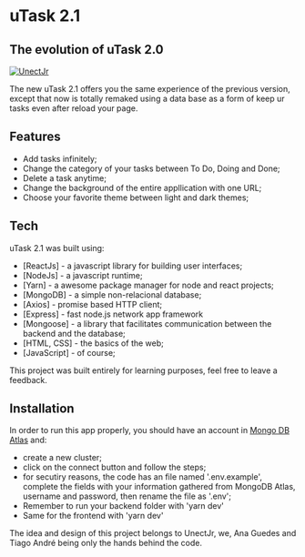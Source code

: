 # uTask 2.1
## The evolution of uTask 2.0

[![UnectJr](https://unect.com.br/assets/img/logomarca.svg)](https://unect.com.br)

The new uTask 2.1 offers you the same experience of the previous version, except that now is totally remaked using a data base as a form of keep ur tasks even after reload your page.

## Features

- Add tasks infinitely;
- Change the category of your tasks between To Do, Doing and Done;
- Delete a task anytime;
- Change the background of the entire appllication with one URL;
- Choose your favorite theme between light and dark themes;


## Tech

uTask 2.1 was built using:

- [ReactJs] - a javascript library for building user interfaces;
- [NodeJs] - a javascript runtime;
- [Yarn] - a awesome package manager for node and react projects;
- [MongoDB] - a simple non-relacional database;
- [Axios] - promise based HTTP client;
- [Express] - fast node.js network app framework
- [Mongoose] - a library that facilitates communication between the backend and the database;
- [HTML, CSS] - the basics of the web;
- [JavaScript] - of course;

This project was built entirely for learning purposes, feel free to leave a feedback.

## Installation

In order to run this app properly, you should have an account in [Mongo DB Atlas](https://www.mongodb.com/atlas/database) and:
- create a new cluster;
- click on the connect button and follow the steps;
- for secutiry reasons, the code has an file named '.env.example', complete the fields with your information gathered from MongoDB Atlas, username and password, then rename the file as '.env';
- Remember to run your backend folder with 'yarn dev'
- Same for the frontend with 'yarn dev'


The idea and design of this project belongs to UnectJr, we, Ana Guedes and Tiago André being only the hands behind the code.
